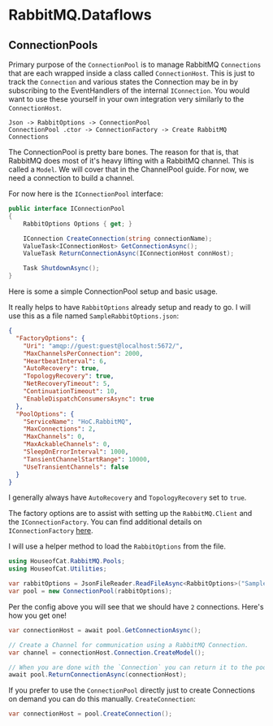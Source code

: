 ﻿# RabbitMQ.Dataflows
## ConnectionPools

Primary purpose of the `ConnectionPool` is to manage RabbitMQ `Connections` that
are each wrapped inside a class called `ConnectionHost`. This is just to track the
`Connection` and various states the Connection may be in by subscribing to the
EventHandlers of the internal `IConnection`. You would want to use these yourself
in your own integration very similarly to the `ConnectionHost`.

```plaintext  
Json -> RabbitOptions -> ConnectionPool  
ConnectionPool .ctor -> ConnectionFactory -> Create RabbitMQ Connections
```

The ConnectionPool is pretty bare bones. The reason for that is, that RabbitMQ does
most of it's heavy lifting with a RabbitMQ channel. This is called a `Model`. We
will cover that in the ChannelPool guide. For now, we need a connection to build a
channel.

For now here is the `IConnectionPool` interface:
```csharp
public interface IConnectionPool
{
    RabbitOptions Options { get; }

    IConnection CreateConnection(string connectionName);
    ValueTask<IConnectionHost> GetConnectionAsync();
    ValueTask ReturnConnectionAsync(IConnectionHost connHost);

    Task ShutdownAsync();
}
```

Here is some a simple ConnectionPool setup and basic usage.

It really helps to have `RabbitOptions` already setup and ready to go.
I will use this as a file named `SampleRabbitOptions.json`:
```json
{
  "FactoryOptions": {
    "Uri": "amqp://guest:guest@localhost:5672/",
    "MaxChannelsPerConnection": 2000,
    "HeartbeatInterval": 6,
    "AutoRecovery": true,
    "TopologyRecovery": true,
    "NetRecoveryTimeout": 5,
    "ContinuationTimeout": 10,
    "EnableDispatchConsumersAsync": true
  },
  "PoolOptions": {
    "ServiceName": "HoC.RabbitMQ",
    "MaxConnections": 2,
    "MaxChannels": 0,
    "MaxAckableChannels": 0,
    "SleepOnErrorInterval": 1000,
    "TansientChannelStartRange": 10000,
    "UseTransientChannels": false
  }
}
```

I generally always have `AutoRecovery` and `TopologyRecovery` set to `true`.

The factory options are to assist with setting up the `RabbitMQ.Client` and the `IConnectionFactory`.
You can find additional details on `IConnectionFactory` [here](https://www.rabbitmq.com/client-libraries/dotnet-api-guide).

I will use a helper method to load the `RabbitOptions` from the file.

```csharp
using HouseofCat.RabbitMQ.Pools;
using HouseofCat.Utilities;

var rabbitOptions = JsonFileReader.ReadFileAsync<RabbitOptions>("SampleRabbitOptions.json");
var pool = new ConnectionPool(rabbitOptions);
```

Per the config above you will see that we should have `2` connections. Here's how
you get one!

```csharp
var connectionHost = await pool.GetConnectionAsync();

// Create a Channel for communication using a RabbitMQ Connection.
var channel = connectionHost.Connection.CreateModel();

// When you are done with the `Connection` you can return it to the pool.
await pool.ReturnConnectionAsync(connectionHost);
```

If you prefer to use the `ConnectionPool` directly just to create Connections on demand
you can do this manually.
`CreateConnection`:

```csharp
var connectionHost = pool.CreateConnection();
```